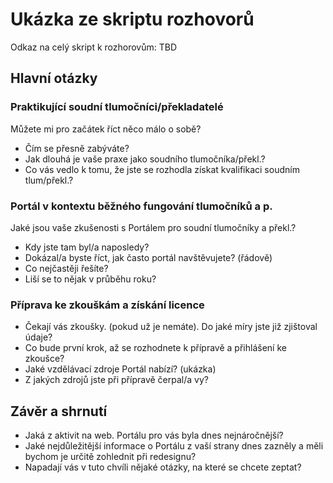 # Ukázka ze skriptu rozhovorů

Odkaz na celý skript k rozhorovům: TBD

## Hlavní otázky

### Praktikující soudní tlumočníci/překladatelé
Můžete mi pro začátek říct něco málo o sobě?
- Čím se přesně zabýváte?
- Jak dlouhá je vaše praxe jako soudního tlumočníka/překl.?
- Co vás vedlo k tomu, že jste se rozhodla získat kvalifikaci soudním tlum/překl.?

### Portál v kontextu běžného fungování tlumočníků a p.
Jaké jsou vaše zkušenosti s Portálem pro soudní tlumočníky a překl.?
- Kdy jste tam byl/a naposledy?
- Dokázal/a byste říct, jak často portál navštěvujete? (řádově)
- Co nejčastěji řešíte? 
- Liší se to nějak v průběhu roku?

### Příprava ke zkouškám a získání licence
- Čekají vás zkoušky. (pokud už je nemáte). Do jaké míry jste již zjištoval údaje?
- Co bude první krok, až se rozhodnete k přípravě a přihlášení ke zkoušce?
- Jaké vzdělávací zdroje Portál nabízí? (ukázka)
- Z jakých zdrojů jste při přípravě čerpal/a vy?

## Závěr a shrnutí
- Jaká z aktivit na web. Portálu pro vás byla dnes nejnáročnější?
- Jaké nejdůležitější informace o Portálu z vaší strany dnes zazněly a měli bychom je určitě zohlednit při redesignu?
- Napadají vás v tuto chvíli nějaké otázky, na které se chcete zeptat?
